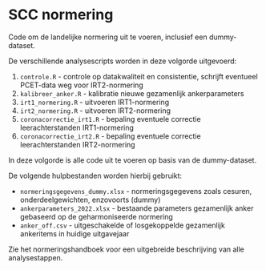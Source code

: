 # SCC normering

Code om de landelijke normering uit te voeren, inclusief een dummy-dataset.

De verschillende analysescripts worden in deze volgorde uitgevoerd:
1. `controle.R` - controle op datakwaliteit en consistentie, schrijft eventueel PCET-data weg voor IRT2-normering
2. `kalibreer_anker.R` - kalibratie nieuwe gezamenlijk ankerparameters
3. `irt1_normering.R` - uitvoeren IRT1-normering
4. `irt2_normering.R` - uitvoeren IRT2-normering
5. `coronacorrectie_irt1.R` - bepaling eventuele correctie leerachterstanden IRT1-normering
6. `coronacorrectie_irt2.R` - bepaling eventuele correctie leerachterstanden IRT2-normering

In deze volgorde is alle code uit te voeren op basis van de dummy-dataset.

De volgende hulpbestanden worden hierbij gebruikt:
- `normeringsgegevens_dummy.xlsx` - normeringsgegevens zoals cesuren, onderdeelgewichten, enzovoorts (dummy)
- `ankerparameters_2022.xlsx` - bestaande parameters gezamenlijk anker gebaseerd op de geharmoniseerde normering
- `anker_off.csv` - uitgeschakelde of losgekoppelde gezamenlijk ankeritems in huidige uitgavejaar

Zie het normeringshandboek voor een uitgebreide beschrijving van alle analysestappen.
